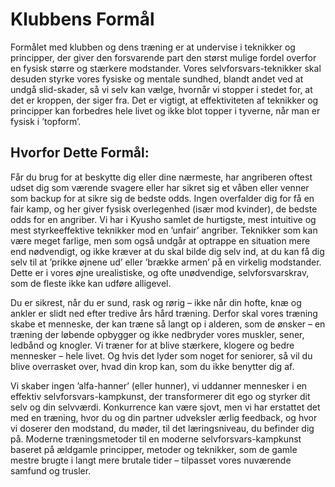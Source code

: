 # Klubbens Formål

Formålet med klubben og dens træning er at undervise i teknikker og principper, der giver den forsvarende part den
størst mulige fordel overfor en fysisk større og stærkere modstander. Vores selvforsvars-teknikker skal desuden styrke
vores fysiske og mentale sundhed, blandt andet ved at undgå slid-skader, så vi selv kan vælge, hvornår vi stopper i
stedet for, at det er kroppen, der siger fra. Det er vigtigt, at effektiviteten af teknikker og principper kan forbedres
hele livet og ikke blot topper i tyverne, når man er fysisk i ’topform’.

## Hvorfor Dette Formål:

Får du brug for at beskytte dig eller dine nærmeste, har angriberen oftest udset dig som værende svagere eller har
sikret sig et våben eller venner som backup for at sikre sig de bedste odds. Ingen overfalder dig for få en fair kamp,
og her giver fysisk overlegenhed (især mod kvinder), de bedste odds for en angriber. Vi har i Kyusho samlet de
hurtigste, mest intuitive og mest styrkeeffektive teknikker mod en ’unfair’ angriber. Teknikker som kan være meget
farlige, men som også undgår at optrappe en situation mere end nødvendigt, og ikke kræver at du skal bilde dig selv ind,
at du kan få dig selv til at ’prikke øjnene ud’ eller ’brække armen’ på en virkelig modstander. Dette er i vores øjne
urealistiske, og ofte unødvendige, selvforsvarskrav, som de fleste ikke kan udføre alligevel.

Du er sikrest, når du er sund, rask og rørig – ikke når din hofte, knæ og ankler er slidt ned efter tredive års hård
træning. Derfor skal vores træning skabe et menneske, der kan træne så langt op i alderen, som de ønsker – en træning
der løbende opbygger og ikke nedbryder vores muskler, sener, ledbånd og knogler. Vi træner for at blive stærkere,
klogere og bedre mennesker – hele livet. Og hvis det lyder som noget for seniorer, så vil du blive overrasket over, hvad
din krop kan, som du ikke benytter dig af.

Vi skaber ingen ’alfa-hanner’ (eller hunner), vi uddanner mennesker i en effektiv selvforsvars-kampkunst, der
transformerer dit ego og styrker dit selv og din selvværdi. Konkurrence kan være sjovt, men vi har erstattet det med en
træning, hvor du og din partner udveksler ærlig feedback, og hvor vi doserer den modstand, du møder, til det
læringsniveau, du befinder dig på. Moderne træningsmetoder til en moderne selvforsvars-kampkunst baseret på ældgamle
principper, metoder og teknikker, som de gamle mestre brugte i langt mere brutale tider – tilpasset vores nuværende
samfund og trusler.